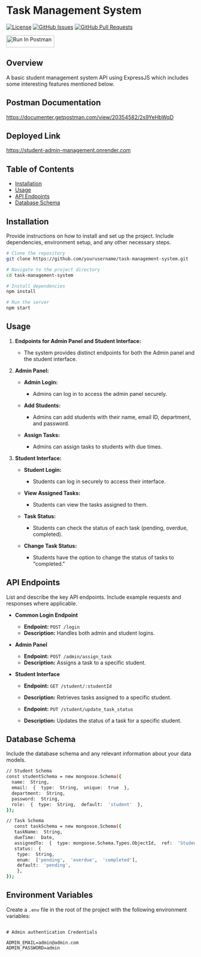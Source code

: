 # Task Management System

[![License](https://img.shields.io/badge/License-MIT-blue.svg)](https://opensource.org/licenses/MIT)
[![GitHub Issues](https://img.shields.io/github/issues/yourusername/task-management-system)](https://github.com/yourusername/task-management-system/issues)
[![GitHub Pull Requests](https://img.shields.io/github/issues-pr/yourusername/task-management-system)](https://github.com/yourusername/task-management-system/pulls)


[<img src="https://run.pstmn.io/button.svg" alt="Run In Postman" style="width: 128px; height: 32px;">](https://app.getpostman.com/run-collection/20354582-a5a2d987-e8b4-4834-a827-461a1b73ae72?action=collection%2Ffork&source=rip_markdown&collection-url=entityId%3D20354582-a5a2d987-e8b4-4834-a827-461a1b73ae72%26entityType%3Dcollection%26workspaceId%3Dbc39cd26-7f32-4ef4-a99e-7ab7b8ab8696)

## Overview
A basic student management system API using ExpressJS which includes some interesting features mentioned below.

## Postman Documentation
https://documenter.getpostman.com/view/20354582/2s9YeHbWqD

## Deployed Link
https://student-admin-management.onrender.com

## Table of Contents

- [Installation](#installation)
- [Usage](#usage)
- [API Endpoints](#api-endpoints)
- [Database Schema](#database-schema)

## Installation

Provide instructions on how to install and set up the project. Include dependencies, environment setup, and any other necessary steps.

```bash
# Clone the repository
git clone https://github.com/yourusername/task-management-system.git

# Navigate to the project directory
cd task-management-system

# Install dependencies
npm install

# Run the server
npm start
```
##  Usage
1.  **Endpoints for Admin Panel and Student Interface:**
    
    -   The system provides distinct endpoints for both the Admin panel and the student interface.
2.  **Admin Panel:**
    
    -   **Admin Login:**
        
        -   Admins can log in to access the admin panel securely.
    -   **Add Students:**
        
        -   Admins can add students with their name, email ID, department, and password.
    -   **Assign Tasks:**
        
        -   Admins can assign tasks to students with due times.
3.  **Student Interface:**
    
    -   **Student Login:**
        
        -   Students can log in securely to access their interface.
    -   **View Assigned Tasks:**
        
        -   Students can view the tasks assigned to them.
    -   **Task Status:**
        
        -   Students can check the status of each task (pending, overdue, completed).
    -   **Change Task Status:**
        
        -   Students have the option to change the status of tasks to "completed."



## API Endpoints

List and describe the key API endpoints. Include example requests and responses where applicable.

-   **Common Login Endpoint**
    
    -   **Endpoint:** `POST /login`
    -   **Description:** Handles both admin and student logins.
-   **Admin Panel**
    
    -   **Endpoint:** `POST /admin/assign_task`
    -   **Description:** Assigns a task to a specific student.
-   **Student Interface**
        
    -   **Endpoint:** `GET /student/:studentId`
        
    -   **Description:** Retrieves tasks assigned to a specific student.
        
    -   **Endpoint:** `PUT /student/update_task_status`
        
    -   **Description:** Updates the status of a task for a specific student.
## Database Schema

Include the database schema and any relevant information about your data models.

```bash
// Student Schema
const studentSchema = new mongoose.Schema({
  name:  String,
  email:  {  type:  String,  unique:  true  },
  department:  String,
  password:  String,
  role:  {  type:  String,  default:  'student'  },
});

// Task Schema
   const taskSchema = new mongoose.Schema({
   taskName:  String,
   dueTime:  Date,
   assignedTo:  {  type: mongoose.Schema.Types.ObjectId,  ref:  'Student'  },
   status:  {
    type:  String,
    enum:  ['pending',  'overdue',  'completed'],
    default:  'pending',
    },
});
```


## Environment Variables

Create a `.env` file in the root of the project with the following environment variables:

```env

# Admin authentication Credentials

ADMIN_EMAIL=admin@admin.com
ADMIN_PASSWORD=admin


